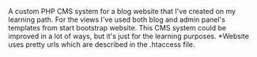 A custom PHP CMS system for a blog website that I've created on my learning path. For the views I've used both blog and admin panel's templates from start bootstrap website. This CMS system could be improved in a lot of ways, but it's just for the learning purposes. *Website uses pretty urls which are described in the .htaccess file.
